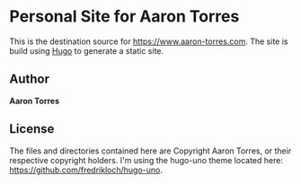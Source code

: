 # Personal Site for Aaron Torres
This is the destination source for https://www.aaron-torres.com. The site is build using [Hugo](http://hugo.spf13.com) to generate a static site.

## Author
**Aaron Torres**

## License
The files and directories contained here are Copyright Aaron Torres, or
their respective copyright holders. I'm using the hugo-uno theme located here:
https://github.com/fredrikloch/hugo-uno.
